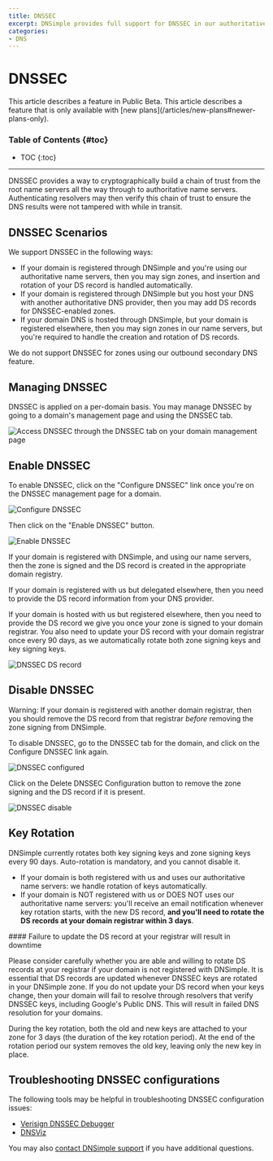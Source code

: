 ```yaml
---
title: DNSSEC
excerpt: DNSimple provides full support for DNSSEC in our authoritative name servers, including signing of zones that are registered outside of DNSimple.
categories:
- DNS
---
```


# DNSSEC

<note>
This article describes a feature in Public Beta.
</note>

<note>
This article describes a feature that is only available with [new plans](/articles/new-plans#newer-plans-only).
</note>

### Table of Contents {#toc}

* TOC
{:toc}

---

DNSSEC provides a way to cryptographically build a chain of trust from the root name servers all the way through to authoritative name servers. Authenticating resolvers may then verify this chain of trust to ensure the DNS results were not tampered with while in transit.

## DNSSEC Scenarios

We support DNSSEC in the following ways:

- If your domain is registered through DNSimple and you're using our authoritative name servers, then you may sign zones, and insertion and rotation of your DS record is handled automatically.
- If your domain is registered through DNSimple but you host your DNS with another authoritative DNS provider, then you may add DS records for DNSSEC-enabled zones.
- If your domain DNS is hosted through DNSimple, but your domain is registered elsewhere, then you may sign zones in our name servers, but you're required to handle the creation and rotation of DS records.

<warning>
We do not support DNSSEC for zones using our outbound secondary DNS feature.
</warning>

## Managing DNSSEC

DNSSEC is applied on a per-domain basis. You may manage DNSSEC by going to a domain's management page and using the DNSSEC tab.

![Access DNSSEC through the DNSSEC tab on your domain management page](/files/dnssec-tab.png)

## Enable DNSSEC

To enable DNSSEC, click on the "Configure DNSSEC" link once you're on the DNSSEC management page for a domain.

![Configure DNSSEC](/files/dnssec-configure.png)

Then click on the "Enable DNSSEC" button.

![Enable DNSSEC](/files/dnssec-enable.png)

If your domain is registered with DNSimple, and using our name servers, then the zone is signed and the DS record is created in the appropriate domain registry.

If your domain is registered with us but delegated elsewhere, then you need to provide the DS record information from your DNS provider.

If your domain is hosted with us but registered elsewhere, then you need to provide the DS record we give you once your zone is signed to your domain registrar. You also need to update your DS record with your domain registrar once every 90 days, as we automatically rotate both zone signing keys and key signing keys.

![DNSSEC DS record](/files/dnssec-configuration-dsrecord.png)

## Disable DNSSEC

Warning: If your domain is registered with another domain registrar, then you should remove the DS record from that registrar *before* removing the zone signing from DNSimple.

To disable DNSSEC, go to the DNSSEC tab for the domain, and click on the Configure DNSSEC link again.

![DNSSEC configured](/files/dnssec-configured.png)

Click on the Delete DNSSEC Configuration button to remove the zone signing and the DS record if it is present.

![DNSSEC disable](/files/dnssec-disable.png)

## Key Rotation

DNSimple currently rotates both key signing keys and zone signing keys every 90 days. Auto-rotation is mandatory, and you cannot disable it.

- If your domain is both registered with us and uses our authoritative name servers: we handle rotation of keys automatically.
- If your domain is NOT registered with us or DOES NOT uses our authoritative name servers: you'll receive an email notification whenever key rotation starts, with the new DS record, **and you'll need to rotate the DS records at your domain registrar within 3 days**.

<warning>
#### Failure to update the DS record at your registrar will result in downtime

Please consider carefully whether you are able and willing to rotate DS records at your registrar if your domain is not registered with DNSimple. It is essential that DS records are updated whenever DNSSEC keys are rotated in your DNSimple zone. If you do not update your DS record when your keys change, then your domain will fail to resolve through resolvers that verify DNSSEC keys, including Google's Public DNS. This will result in failed DNS resolution for your domains.
</warning>

During the key rotation, both the old and new keys are attached to your zone for 3 days (the duration of the key rotation period). At the end of the rotation period our system removes the old key, leaving only the new key in place.

## Troubleshooting DNSSEC configurations

The following tools may be helpful in troubleshooting DNSSEC configuration issues:

- [Verisign DNSSEC Debugger](http://dnssec-debugger.verisignlabs.com/)
- [DNSViz](http://dnsviz.net/)

You may also [contact DNSimple support](https://dnsimple.com/contact) if you have additional questions.

